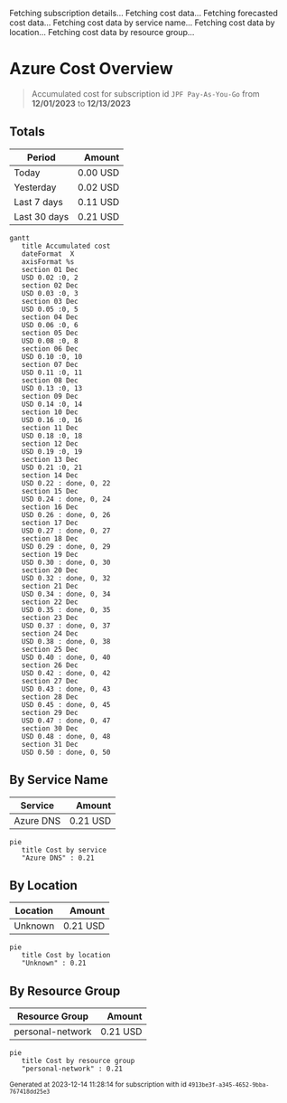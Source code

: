 Fetching subscription details...
Fetching cost data...
Fetching forecasted cost data...
Fetching cost data by service name...
Fetching cost data by location...
Fetching cost data by resource group...
# Azure Cost Overview

> Accumulated cost for subscription id `JPF Pay-As-You-Go` from **12/01/2023** to **12/13/2023**

## Totals

|Period|Amount|
|---|---:|
|Today|0.00 USD|
|Yesterday|0.02 USD|
|Last 7 days|0.11 USD|
|Last 30 days|0.21 USD|

```mermaid
gantt
   title Accumulated cost
   dateFormat  X
   axisFormat %s
   section 01 Dec
   USD 0.02 :0, 2
   section 02 Dec
   USD 0.03 :0, 3
   section 03 Dec
   USD 0.05 :0, 5
   section 04 Dec
   USD 0.06 :0, 6
   section 05 Dec
   USD 0.08 :0, 8
   section 06 Dec
   USD 0.10 :0, 10
   section 07 Dec
   USD 0.11 :0, 11
   section 08 Dec
   USD 0.13 :0, 13
   section 09 Dec
   USD 0.14 :0, 14
   section 10 Dec
   USD 0.16 :0, 16
   section 11 Dec
   USD 0.18 :0, 18
   section 12 Dec
   USD 0.19 :0, 19
   section 13 Dec
   USD 0.21 :0, 21
   section 14 Dec
   USD 0.22 : done, 0, 22
   section 15 Dec
   USD 0.24 : done, 0, 24
   section 16 Dec
   USD 0.26 : done, 0, 26
   section 17 Dec
   USD 0.27 : done, 0, 27
   section 18 Dec
   USD 0.29 : done, 0, 29
   section 19 Dec
   USD 0.30 : done, 0, 30
   section 20 Dec
   USD 0.32 : done, 0, 32
   section 21 Dec
   USD 0.34 : done, 0, 34
   section 22 Dec
   USD 0.35 : done, 0, 35
   section 23 Dec
   USD 0.37 : done, 0, 37
   section 24 Dec
   USD 0.38 : done, 0, 38
   section 25 Dec
   USD 0.40 : done, 0, 40
   section 26 Dec
   USD 0.42 : done, 0, 42
   section 27 Dec
   USD 0.43 : done, 0, 43
   section 28 Dec
   USD 0.45 : done, 0, 45
   section 29 Dec
   USD 0.47 : done, 0, 47
   section 30 Dec
   USD 0.48 : done, 0, 48
   section 31 Dec
   USD 0.50 : done, 0, 50
```

## By Service Name

|Service|Amount|
|---|---:|
|Azure DNS|0.21 USD|

```mermaid
pie
   title Cost by service
   "Azure DNS" : 0.21
```

## By Location

|Location|Amount|
|---|---:|
|Unknown|0.21 USD|

```mermaid
pie
   title Cost by location
   "Unknown" : 0.21
```

## By Resource Group

|Resource Group|Amount|
|---|---:|
|personal-network|0.21 USD|

```mermaid
pie
   title Cost by resource group
   "personal-network" : 0.21
```

<sup>Generated at 2023-12-14 11:28:14 for subscription with id `4913be3f-a345-4652-9bba-767418dd25e3`</sup>
